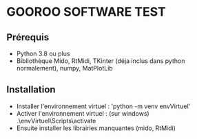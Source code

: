 # GOOROO SOFTWARE TEST

## Prérequis
- Python 3.8 ou plus
- Bibliothèque Mido, RtMidi, TKinter (déja inclus dans python normalement), numpy, MatPlotLib

## Installation
- Installer l'environnement virtuel : 'python -m venv envVirtuel'
- Activer l'environnement virtuel : (sur windows) .\envVirtuel\Scripts\activate
- Ensuite installer les librairies manquantes (mido, RtMidi)

  
